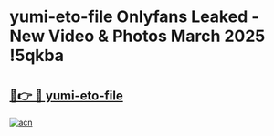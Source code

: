 # yumi-eto-file Onlyfans Leaked - New Video & Photos March 2025 !5qkba

# <h2><a href="https://em58tg.iuczelnia.edu.pl?title=yumi-eto-file&ref=5qkba">🔗👉 🔴 yumi-eto-file</a></h2>

[![acn](https://github.com/user-attachments/assets/0f9c940e-d8b0-45ae-aac7-cd30a18b3e1c)](https://em58tg.iuczelnia.edu.pl?title=yumi-eto-file&ref=5qkba)

